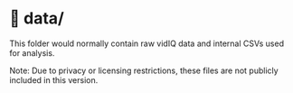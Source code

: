 # 📂 data/
This folder would normally contain raw vidIQ data and internal CSVs used for analysis.

Note: Due to privacy or licensing restrictions, these files are not publicly included in this version.
